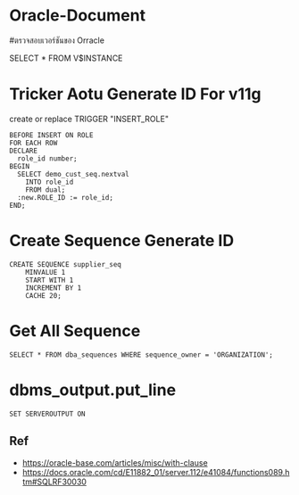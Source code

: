 # Oracle-Document

#ตรวจสอบเวอร์ชันของ Orracle

SELECT * FROM V$INSTANCE

# Tricker Aotu Generate ID For v11g

create or replace TRIGGER  "INSERT_ROLE"

    BEFORE INSERT ON ROLE
    FOR EACH ROW
    DECLARE
      role_id number;
    BEGIN
      SELECT demo_cust_seq.nextval
        INTO role_id
        FROM dual;
      :new.ROLE_ID := role_id;
    END;
    
 # Create Sequence Generate ID
    
    CREATE SEQUENCE supplier_seq
        MINVALUE 1
        START WITH 1
        INCREMENT BY 1
        CACHE 20;

# Get All Sequence 

    SELECT * FROM dba_sequences WHERE sequence_owner = 'ORGANIZATION';
    
#  dbms_output.put_line
    SET SERVEROUTPUT ON

## Ref

- https://oracle-base.com/articles/misc/with-clause
- https://docs.oracle.com/cd/E11882_01/server.112/e41084/functions089.htm#SQLRF30030
